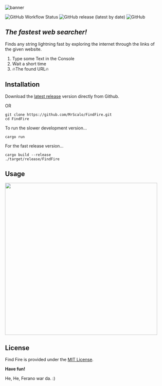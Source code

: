 ![banner](https://raw.githubusercontent.com/MrScalo/FindFire/main/.github/findfire-banner.png)

![GitHub Workflow Status](https://img.shields.io/github/workflow/status/mrscalo/FindFire/Rust?label=BUILD&logo=rust&style=flat-square) ![GitHub release (latest by date)](https://img.shields.io/github/v/release/mrscalo/findfire?label=RELEASE&logo=linux&logoColor=white&style=flat-square) ![GitHub](https://img.shields.io/github/license/mrscalo/FindFire?label=LICENSE&logo=github&style=flat-square)

## _The fastest web searcher!_

Finds any string lightning fast by exploring the internet
through the links of the given website.

1. Type some Text in the Console
2. Wait a short time
3. 🔥The found URL🔥

## Installation

Download the <a href="https://github.com/MrScalo/FindFire/releases/latest">latest release</a> version directly from Github.

OR

```
git clone https://github.com/MrScalo/FindFire.git
cd FindFire
```

To run the slower development version...

```
cargo run
```

For the fast release version...

```
cargo build --release
./target/release/FindFire
```

## Usage

<img src="https://raw.githubusercontent.com/MrScalo/FindFire/main/.github/findfire-example-input.png" width="500">

## License

Find Fire is provided under the <a href="https://github.com/MrScalo/FindFire/blob/main/LICENSE">MIT License</a>.

**Have fun!**

He, He, Ferano war da. :)
